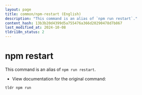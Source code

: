 ```yaml
---
layout: page
title: common/npm-restart (English)
description: "This command is an alias of `npm run restart`."
content_hash: 13b3b20d4399d5a755476a366d20290478d7b867
last_modified_at: 2024-10-08
tldri18n_status: 2
---
```

# npm restart

This command is an alias of `npm run restart`.

- View documentation for the original command:

`tldr npm run`
